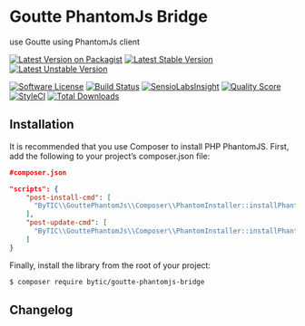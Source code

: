 # Goutte PhantomJs Bridge
use Goutte using PhantomJs client

[![Latest Version on Packagist](https://img.shields.io/packagist/v/ByTIC/goutte-phantomjs-bridge.svg?style=flat-square)](https://packagist.org/packages/ByTIC/goutte-phantomjs-bridge)
[![Latest Stable Version](https://poser.pugx.org/ByTIC/goutte-phantomjs-bridge/v/stable)](https://packagist.org/packages/ByTIC/goutte-phantomjs-bridge)
[![Latest Unstable Version](https://poser.pugx.org/ByTIC/goutte-phantomjs-bridge/v/unstable)](https://packagist.org/packages/ByTIC/goutte-phantomjs-bridge)

[![Software License](https://img.shields.io/badge/license-MIT-brightgreen.svg?style=flat-square)](LICENSE)
[![Build Status](https://img.shields.io/travis/ByTIC/goutte-phantomjs-bridge/master.svg?style=flat-square)](https://travis-ci.org/ByTIC/goutte-phantomjs-bridge)
[![SensioLabsInsight](https://insight.sensiolabs.com/projects/f8016d1b-b3df-4a00-8978-eed53709e13f/mini.png)](https://insight.sensiolabs.com/projects/f8016d1b-b3df-4a00-8978-eed53709e13f)
[![Quality Score](https://img.shields.io/scrutinizer/g/ByTIC/goutte-phantomjs-bridge.svg?style=flat-square)](https://scrutinizer-ci.com/g/ByTIC/goutte-phantomjs-bridge)
[![StyleCI](https://styleci.io/repos/116179375/shield?branch=master)](https://styleci.io/repos/116179375)
[![Total Downloads](https://img.shields.io/packagist/dt/ByTIC/goutte-phantomjs-bridge.svg?style=flat-square)](https://packagist.org/packages/ByTIC/goutte-phantomjs-bridge)


## Installation
It is recommended that you use Composer to install PHP PhantomJS. 
First, add the following to your project’s composer.json file:
``` composer.json
#composer.json

"scripts": {
    "post-install-cmd": [
      "ByTIC\\GouttePhantomJs\\Composer\\PhantomInstaller::installPhantomJS"
    ],
    "post-update-cmd": [
      "ByTIC\\GouttePhantomJs\\Composer\\PhantomInstaller::installPhantomJS"
    ]
}
```

Finally, install the library from the root of your project:
``` bash
$ composer require bytic/goutte-phantomjs-bridge
```

## Changelog